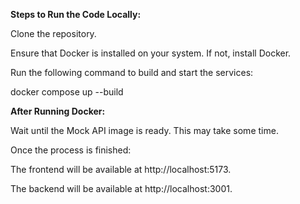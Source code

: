 **Steps to Run the Code Locally:**

Clone the repository.

Ensure that Docker is installed on your system. If not, install Docker.

Run the following command to build and start the services:

docker compose up --build

**After Running Docker:**

Wait until the Mock API image is ready. This may take some time.

Once the process is finished:

The frontend will be available at http://localhost:5173.

The backend will be available at http://localhost:3001.
